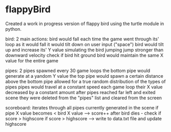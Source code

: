 # flappyBird
Created a work in progress version of flappy bird using the turtle module in python.

bird:
  2 main actions:
    bird would fall each time the game went through its' loop
      as it would fall it would tilt down
    on user input ("space") bird would tilt up and increase its' Y value simulating the bird jumping
      jump stronger than downward velocity
  check if bird hit ground
  bird would maintain the same X value for the entire game
  
pipes:
  2 pipes spawned every 30 game loops
    the bottom pipe would generate at a yandom Y value 
    the top pipe would spawn a certain distance above the bottom pipe
      allowed for a true random distribution of the types of pipes
  pipes would travel at a constant speed
    each game loop their X value decreased by a constant amount
  after pipes reached far left and exited scene they were deleted from the "pipes" list and cleared from the screen
  
scoreboard:
  iterates through all pipes currently generated in the scene
    if pipe X value becomes < bird X value --> score++
  after bird dies - check if score > highscore
    if score > highscore --> write to data.txt file and update highscore
    
 
    
